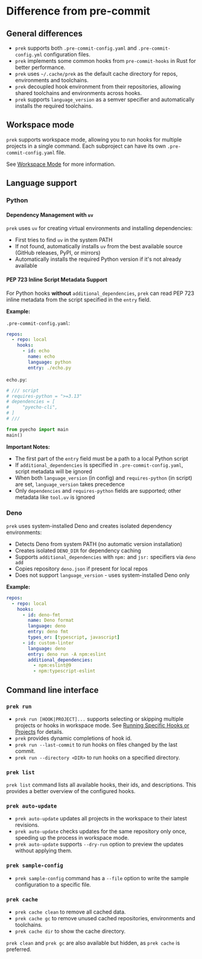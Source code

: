 # Difference from pre-commit

## General differences

- `prek` supports both `.pre-commit-config.yaml` and `.pre-commit-config.yml` configuration files.
- `prek` implements some common hooks from `pre-commit-hooks` in Rust for better performance.
- `prek` uses `~/.cache/prek` as the default cache directory for repos, environments and toolchains.
- `prek` decoupled hook environment from their repositories, allowing shared toolchains and environments across hooks.
- `prek` supports `language_version` as a semver specifier and automatically installs the required toolchains.

## Workspace mode

`prek` supports workspace mode, allowing you to run hooks for multiple projects in a single command. Each subproject can have its own `.pre-commit-config.yaml` file.

See [Workspace Mode](./workspace.md) for more information.

## Language support

### Python

#### Dependency Management with `uv`

`prek` uses `uv` for creating virtual environments and installing dependencies:

- First tries to find `uv` in the system PATH
- If not found, automatically installs `uv` from the best available source (GitHub releases, PyPI, or mirrors)
- Automatically installs the required Python version if it's not already available

#### PEP 723 Inline Script Metadata Support

For Python hooks **without** `additional_dependencies`, `prek` can read PEP 723 inline metadata from the script specified in the `entry` field.

**Example:**

`.pre-commit-config.yaml`:

```yaml
repos:
  - repo: local
    hooks:
      - id: echo
        name: echo
        language: python
        entry: ./echo.py
```

`echo.py`:

```python
# /// script
# requires-python = ">=3.13"
# dependencies = [
#     "pyecho-cli",
# ]
# ///

from pyecho import main
main()
```

**Important Notes:**

- The first part of the `entry` field must be a path to a local Python script
- If `additional_dependencies` is specified in `.pre-commit-config.yaml`, script metadata will be ignored
- When both `language_version` (in config) and `requires-python` (in script) are set, `language_version` takes precedence
- Only `dependencies` and `requires-python` fields are supported; other metadata like `tool.uv` is ignored

### Deno

`prek` uses system-installed Deno and creates isolated dependency environments:

- Detects Deno from system PATH (no automatic version installation)
- Creates isolated `DENO_DIR` for dependency caching
- Supports `additional_dependencies` with `npm:` and `jsr:` specifiers via `deno add`
- Copies repository `deno.json` if present for local repos
- Does not support `language_version` - uses system-installed Deno only

**Example:**

```yaml
repos:
  - repo: local
    hooks:
      - id: deno-fmt
        name: Deno format
        language: deno
        entry: deno fmt
        types_or: [typescript, javascript]
      - id: custom-linter
        language: deno
        entry: deno run -A npm:eslint
        additional_dependencies:
          - npm:eslint@9
          - npm:typescript-eslint
```

## Command line interface

### `prek run`

- `prek run [HOOK|PROJECT]...` supports selecting or skipping multiple projects or hooks in workspace mode. See [Running Specific Hooks or Projects](workspace.md#running-specific-hooks-or-projects) for details.
- `prek` provides dynamic completions of hook id.
- `prek run --last-commit` to run hooks on files changed by the last commit.
- `prek run --directory <DIR>` to run hooks on a specified directory.

### `prek list`

`prek list` command lists all available hooks, their ids, and descriptions. This provides a better overview of the configured hooks.

### `prek auto-update`

- `prek auto-update` updates all projects in the workspace to their latest revisions.
- `prek auto-update` checks updates for the same repository only once, speeding up the process in workspace mode.
- `prek auto-update` supports `--dry-run` option to preview the updates without applying them.

### `prek sample-config`

- `prek sample-config` command has a `--file` option to write the sample configuration to a specific file.

### `prek cache`

- `prek cache clean` to remove all cached data.
- `prek cache gc` to remove unused cached repositories, environments and toolchains.
- `prek cache dir` to show the cache directory.

`prek clean` and `prek gc` are also available but hidden, as `prek cache` is preferred.
